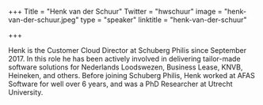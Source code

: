 +++
Title = "Henk van der Schuur"
Twitter = "hwschuur"
image = "henk-van-der-schuur.jpeg"
type = "speaker"
linktitle = "henk-van-der-schuur"

+++

Henk is the Customer Cloud Director at Schuberg Philis since September 2017. In this role he has been actively involved in delivering tailor-made software solutions for Nederlands Loodswezen, Business Lease, KNVB, Heineken, and others. Before joining Schuberg Philis, Henk worked at AFAS Software for well over 6 years, and was a PhD Researcher at Utrecht University.
